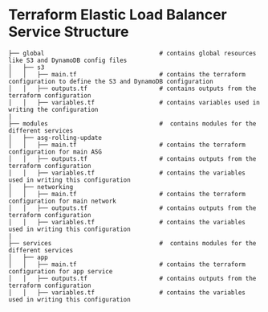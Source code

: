 # Terraform Elastic Load Balancer Service Structure

    ├── global                                # contains global resources like S3 and DynamoDB config files
    │   ├── s3                             
    │   │   ├── main.tf                       # contains the terraform configuration to define the S3 and DynamoDB configuration 
    │   │   ├── outputs.tf                    # contains outputs from the terraform configuration
    │   │   ├── variables.tf                  # contains variables used in writing the configuration
    |
    ├── modules                               #  contains modules for the different services 
    │   ├── asg-rolling-update                             
    │   │   ├── main.tf                       # contains the terraform configuration for main ASG
    │   │   ├── outputs.tf                    # contains outputs from the terraform configuration
    │   │   ├── variables.tf                  # contains the variables used in writing this configuration
    │   ├── networking                             
    │   │   ├── main.tf                       # contains the terraform configuration for main network
    │   │   ├── outputs.tf                    # contains outputs from the terraform configuration
    │   │   ├── variables.tf                  # contains the variables used in writing this configuration
    |    
    ├── services                              #  contains modules for the different services 
    │   ├── app                             
    │   │   ├── main.tf                       # contains the terraform configuration for app service
    │   │   ├── outputs.tf                    # contains outputs from the terraform configuration
    │   │   ├── variables.tf                  # contains the variables used in writing this configuration